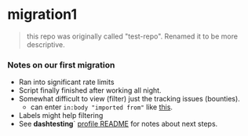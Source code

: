 # migration1
> this repo was originally called "test-repo".  Renamed it to be more descriptive.

### Notes on our first migration

- Ran into significant rate limits
- Script finally finished after working all night.
- Somewhat difficult to view (filter) just the tracking issues (bounties).
  - can enter `in:body "imported from"` like [this](https://github.com/dashtesting/migration1/issues?q=is%3Aissue+is%3Aopen+in%3Abody+%22imported+from%22).
- Labels might help filtering
- See **dashtesting**` [profile README](https://github.com/dashtesting/.github/edit/main/profile/README.md) for notes about next steps.
